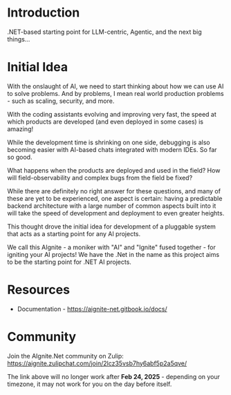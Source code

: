 # Introduction

.NET-based starting point for LLM-centric, Agentic, and the next big things...

# Initial Idea

With the onslaught of AI, we need to start thinking about how we can use AI to solve problems. And by problems, I mean real world production problems - such as scaling, security, and more.

With the coding assistants evolving and improving very fast, the speed at which products are developed (and even deployed in some cases) is amazing! 

While the development time is shrinking on one side, debugging is also becoming easier with AI-based chats integrated with modern IDEs. So far so good.

What happens when the products are deployed and used in the field? How will field-observability and complex bugs from the field be fixed?

While there are definitely no right answer for these questions, and many of these are yet to be experienced, one aspect is certain: having a predictable backend architecture with a large number of common aspects built into it will take the speed of development and deployment to even greater heights.

This thought drove the initial idea for development of a pluggable system that acts as a starting point for any AI projects.

We call this AIgnite - a moniker with "AI" and "Ignite" fused together - for igniting your AI projects! We have the .Net in the name as this project aims to be the starting point for .NET AI projects.

# Resources

- Documentation - https://aignite-net.gitbook.io/docs/

# Community

Join the AIgnite.Net community on Zulip: https://aignite.zulipchat.com/join/2lcz35vsb7hy6abf5p2a5qve/

The link above will no longer work after **Feb 24, 2025** - depending on your timezone, it may not work for you on the day before itself.